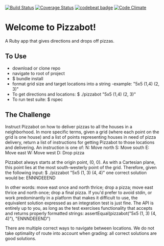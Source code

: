 [![Build Status](https://travis-ci.org/DeweyBanks/pizzabot.svg?branch=updated)](https://travis-ci.org/DeweyBanks/pizzabot)
[![Coverage Status](https://coveralls.io/repos/github/DeweyBanks/pizzabot/badge.svg?branch=updated)](https://coveralls.io/github/DeweyBanks/pizzabot?branch=updated)
[![codebeat badge](https://codebeat.co/badges/9d19d76b-d5d0-4fcf-80aa-52eac85c2913)](https://codebeat.co/projects/github-com-deweybanks-pizzabot-updated)
[![Code Climate](https://codeclimate.com/github/DeweyBanks/pizzabot/badges/gpa.svg)](https://codeclimate.com/github/DeweyBanks/pizzabot)

# Welcome to Pizzabot!
A Ruby app that gives directions and drops off pizzas.

## To Use
  - download or clone repo
  - navigate to root of project
  - $ bundle install
  - format grid size and target locations into a string
    -example: "5x5 (1,4) (2, 3)"
  - To get directions and locations:
    $ ./pizzabot "5x5 (1,4) (2, 3)"
  - To run test suite:
    $ rspec

## The Challenge

Instruct Pizzabot on how to deliver pizzas to all the houses in a neighborhood. In more specific terms, given a grid (where each point on the grid is one house) and a list of points representing houses in need of pizza delivery, return a list of instructions for getting Pizzabot to those locations and delivering. An instruction is one of: N: Move north S: Move south E: Move east W: Move west D: Drop pizza

Pizzabot always starts at the origin point, (0, 0). As with a Cartesian plane, this point lies at the most south-westerly point of the grid. Therefore, given the following input: $ ./pizzabot "5x5 (1, 3) (4, 4)" one correct solution would be: ENNNDEEEND

In other words: move east once and north thrice; drop a pizza; move east thrice and north once; drop a final pizza. If you'd prefer to avoid stdin, or work predominantly in a platform that makes it difficult to use, the equivalent solution expressed as an integration test is just fine. The API is entirely up to you, as long as the test exercises functionality that accepts and returns properly formatted strings: assertEqual(pizzabot("5x5 (1, 3) (4, 4)"), "ENNNDEEEND")

There are multiple correct ways to navigate between locations. We do not take optimality of route into account when grading: all correct solutions are good solutions.
